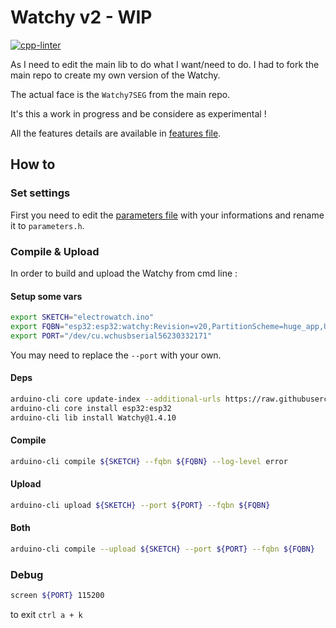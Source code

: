 # Watchy v2 - WIP

[![cpp-linter](https://github.com/cpp-linter/cpp-linter-action/actions/workflows/cpp-linter.yml/badge.svg)](https://github.com/mickahell/Watchy/actions/workflows/lint.yml)

As I need to edit the main lib to do what I want/need to do. I had to fork the main repo to create my own version of the Watchy.

The actual face is the `Watchy7SEG` from the main repo.

It's this a work in progress and be considere as experimental !

All the features details are available in [features file](features.md).

## How to

### Set settings

First you need to edit the [parameters file](parameters.h.example) with your informations and rename it to `parameters.h`.

### Compile & Upload

In order to build and upload the Watchy from cmd line :

#### Setup some vars

```bash
export SKETCH="electrowatch.ino"
export FQBN="esp32:esp32:watchy:Revision=v20,PartitionScheme=huge_app,UploadSpeed=921600,DebugLevel=none"
export PORT="/dev/cu.wchusbserial56230332171"
```

You may need to replace the `--port` with your own.

#### Deps

```bash
arduino-cli core update-index --additional-urls https://raw.githubusercontent.com/espressif/arduino-esp32/gh-pages/package_esp32_index.json
arduino-cli core install esp32:esp32
arduino-cli lib install Watchy@1.4.10
```

#### Compile

```bash
arduino-cli compile ${SKETCH} --fqbn ${FQBN} --log-level error
```

#### Upload

```bash
arduino-cli upload ${SKETCH} --port ${PORT} --fqbn ${FQBN}
```

#### Both

```bash
arduino-cli compile --upload ${SKETCH} --port ${PORT} --fqbn ${FQBN}
```

### Debug

```bash
screen ${PORT} 115200
```

to exit `ctrl a + k`
